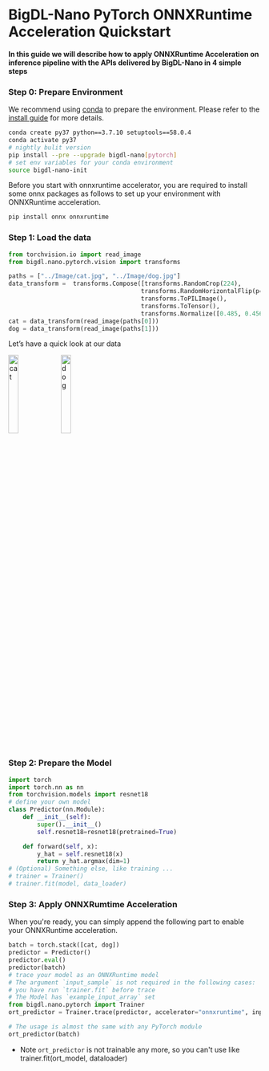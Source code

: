 # BigDL-Nano PyTorch ONNXRuntime Acceleration Quickstart

**In this guide we will describe how to apply ONNXRuntime Acceleration on inference pipeline with the APIs delivered by BigDL-Nano in 4 simple steps**

### **Step 0: Prepare Environment**
We recommend using [conda](https://docs.conda.io/projects/conda/en/latest/user-guide/install/) to prepare the environment. Please refer to the [install guide](../../UserGuide/python.md) for more details.

```bash
conda create py37 python==3.7.10 setuptools==58.0.4
conda activate py37
# nightly bulit version
pip install --pre --upgrade bigdl-nano[pytorch]
# set env variables for your conda environment
source bigdl-nano-init
```

Before you start with onnxruntime accelerator, you are required to install some onnx packages as follows to set up your environment with ONNXRuntime acceleration.
```bash
pip install onnx onnxruntime
```
### **Step 1: Load the data**
```python
from torchvision.io import read_image
from bigdl.nano.pytorch.vision import transforms

paths = ["../Image/cat.jpg", "../Image/dog.jpg"]
data_transform =  transforms.Compose([transforms.RandomCrop(224),
                                     transforms.RandomHorizontalFlip(p=0.3),
                                     transforms.ToPILImage(),
                                     transforms.ToTensor(),
                                     transforms.Normalize([0.485, 0.456, 0.406], [0.229, 0.224, 0.225])])
cat = data_transform(read_image(paths[0]))
dog = data_transform(read_image(paths[1]))
```
Let’s have a quick look at our data<br>

<img src="../Image/cat.jpg" width="20%" height="20%" alt="cat" align=center />
<img src="../Image/dog.jpg" width="20%" height="20%" alt="dog" align=center />

### **Step 2: Prepare the Model**
```python
import torch
import torch.nn as nn
from torchvision.models import resnet18
# define your own model
class Predictor(nn.Module):
    def __init__(self):
        super().__init__()
        self.resnet18=resnet18(pretrained=True)

    def forward(self, x):
        y_hat = self.resnet18(x)
        return y_hat.argmax(dim=1)
# (Optional) Something else, like training ...
# trainer = Trainer()
# trainer.fit(model, data_loader)
```

### **Step 3: Apply ONNXRumtime Acceleration**
When you're ready, you can simply append the following part to enable your ONNXRuntime acceleration.
```python
batch = torch.stack([cat, dog])
predictor = Predictor()
predictor.eval()
predictor(batch)
# trace your model as an ONNXRuntime model
# The argument `input_sample` is not required in the following cases:
# you have run `trainer.fit` before trace
# The Model has `example_input_array` set
from bigdl.nano.pytorch import Trainer
ort_predictor = Trainer.trace(predictor, accelerator="onnxruntime", input_sample=batch)

# The usage is almost the same with any PyTorch module
ort_predictor(batch)
```
- Note
    `ort_predictor` is not trainable any more, so you can't use like trainer.fit(ort_model, dataloader)